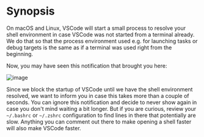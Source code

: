 # Synopsis
On macOS and Linux, VSCode will start a small process to resolve your shell environment in case VSCode was not started from a terminal already. We do that so that the process environment used e.g. for launching tasks or debug targets is the same as if a terminal was used right from the beginning.

Now, you may have seen this notification that brought you here:

![image](https://user-images.githubusercontent.com/900690/99997748-e640b000-2dbd-11eb-8496-9f6358422cb9.png)

Since we block the startup of VSCode until we have the shell environment resolved, we want to inform you in case this takes more than a couple of seconds. You can ignore this notification and decide to never show again in case you don't mind waiting a bit longer. But if you are curious, review your `~/.bashrc` or `~/.zshrc` configuration to find lines in there that potentially are slow. Anything you can comment out there to make opening a shell faster will also make VSCode faster.

